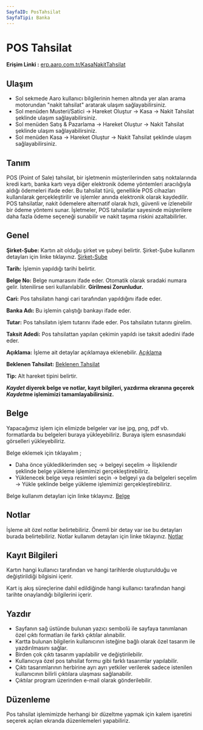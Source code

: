 ```yaml
---
SayfaID: PosTahsilat
SayfaTipi: Banka
---
```


# POS Tahsilat

**Erişim Linki :** [erp.aaro.com.tr/KasaNakitTahsilat](https://erp.aaro.com.tr/KasaNakitTahsilat)

## Ulaşım

- Sol sekmede Aaro kullanıcı bilgilerinin hemen altında yer alan arama motorundan "nakit tahsilat" aratarak ulaşım sağlayabilirsiniz.
- Sol menüden Musteri/Satici -> Hareket Oluştur -> Kasa -> Nakit Tahsilat şeklinde ulaşım sağlayabilirsiniz. 
- Sol menüden Satış & Pazarlama -> Hareket Oluştur -> Nakit Tahsilat şeklinde ulaşım sağlayabilirsiniz. 
- Sol menüden Kasa -> Hareket Oluştur -> Nakit Tahsilat şeklinde ulaşım sağlayabilirsiniz. 

## Tanım

POS (Point of Sale) tahsilat, bir işletmenin müşterilerinden satış noktalarında kredi kartı, banka kartı veya diğer elektronik ödeme yöntemleri aracılığıyla aldığı ödemeleri ifade eder. 
Bu tahsilat türü, genellikle POS cihazları kullanılarak gerçekleştirilir ve işlemler anında elektronik olarak kaydedilir. 
POS tahsilatlar, nakit ödemelere alternatif olarak hızlı, güvenli ve izlenebilir bir ödeme yöntemi sunar. 
İşletmeler, POS tahsilatlar sayesinde müşterilere daha fazla ödeme seçeneği sunabilir ve nakit taşıma riskini azaltabilirler.

## Genel 

**Şirket-Şube:** Kartın ait olduğu şirket ve şubeyi belirtir. Şirket-Şube kullanım detayları için linke tıklayınız. [Şirket-Şube](../TemelOzellikler/SirketSubeKart.md)

**Tarih:** İşlemin yapıldığı tarihi belirtir.

**Belge No:** Belge numarasını ifade eder. Otomatik olarak sıradaki numara gelir. İstenilirse seri kullanılabilir.
**Girilmesi Zorunludur.**

**Cari:** Pos tahsilatın hangi cari tarafından yapıldığını ifade eder. 

**Banka Adı:** Bu işlemin çalıştığı bankayı ifade eder.

**Tutar:** Pos tahsilatın işlem tutarını ifade eder. Pos tahsilatın tutarını girelim.

**Taksit Adedi:** Pos tahsilattan yapılan çekimin yapıldı ise taksit adedini ifade eder.

**Açıklama:** İşleme ait detaylar açıklamaya eklenebilir. [Açıklama](../TemelOzellikler/Aciklama.md)

**Beklenen Tahsilat:** [Beklenen Tahsilat](../TemelOzellikler/BeklenenTahOd.md)

**Tip:** Alt hareket tipini belirtir.

***Kaydet* diyerek belge ve notlar, kayıt bilgileri, yazdırma ekranına geçerek *Kaydet*me işlemimizi tamamlayabilirsiniz.**

## Belge

Yapacağımız işlem için elimizde belgeler var ise jpg, png, pdf vb. formatlarda bu belgeleri buraya yükleyebiliriz.
Buraya işlem esnasındaki görselleri yükleyebiliriz.

Belge eklemek için tıklayalım ;

- Daha önce yüklediklerimden seç -> belgeyi seçelim -> İlişkilendir şeklinde belge yükleme işlemimizi gerçekleştirebiliriz.
- Yüklenecek belge veya resimleri seçin -> belgeyi ya da belgeleri seçelim -> Yükle şeklinde belge yükleme işlemimizi gerçekleştirebiliriz.

Belge kullanım detayları için linke tıklayınız. [Belge](../TemelOzellikler/Belgeler.md)

## Notlar 

İşleme ait özel notlar belirtebiliriz. 
Önemli bir detay var ise bu detayları burada belirtebiliriz.
Notlar kullanım detayları için linke tıklayınız. [Notlar](../TemelOzellikler/Notlar.md)

## Kayıt Bilgileri

Kartın hangi kullanıcı tarafından ve hangi tarihlerde oluşturulduğu ve değiştirildiği bilgisini içerir.

Kart iş akış süreçlerine dahil edildiğinde hangi kullanıcı tarafından hangi tarihte onaylandığı bilgilerini içerir. 

## Yazdır

- Sayfanın sağ üstünde bulunan yazıcı sembolü ile sayfaya tanımlanan özel çıktı formatları ile farklı çıktılar alınabilir. 
- Kartta bulunan bilgilerin kullanıcının isteğine bağlı olarak özel tasarım ile yazdırılmasını sağlar.
- Birden çok çıktı tasarım yapılabilir ve değiştirilebilir.
- Kullanıcıya özel pos tahsilat formu gibi farklı tasarımlar yapılabilir.
- Çıktı tasarımlarının herbirine ayrı ayrı yetkiler verilerek sadece istenilen kullanıcının bilirli çıktılara ulaşması sağlanabilir.
- Çıktılar program üzerinden e-mail olarak gönderilebilir. 

## Düzenleme 

Pos tahsilat işlemimizde herhangi bir düzeltme yapmak için kalem işaretini seçerek açılan ekranda düzenlemeleri yapabiliriz.

